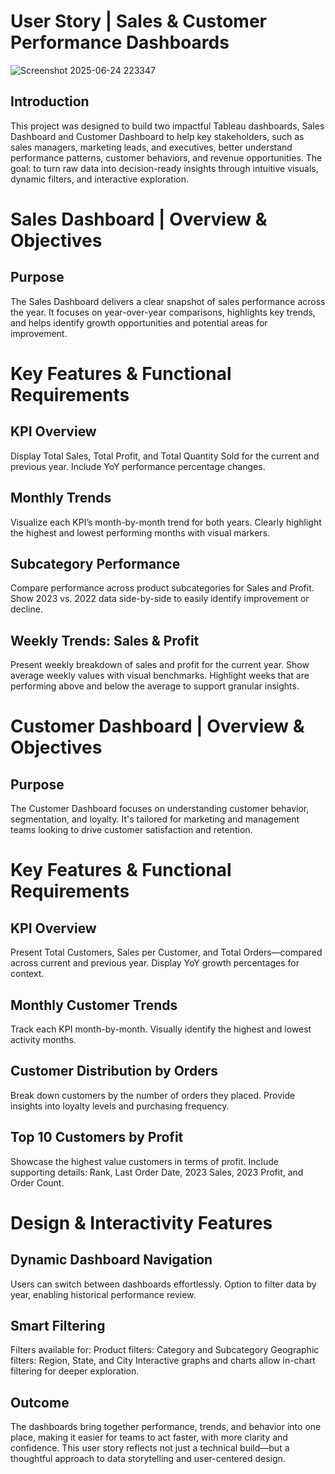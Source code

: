 # User Story | Sales & Customer Performance Dashboards
![Screenshot 2025-06-24 223347](https://github.com/user-attachments/assets/8ec36f55-429a-4477-a1d0-90009bf51a45)
## Introduction
This project was designed to build two impactful Tableau dashboards, Sales Dashboard and Customer Dashboard to help key stakeholders, such as sales managers, marketing leads, and executives, better understand performance patterns, customer behaviors, and revenue opportunities.
The goal: to turn raw data into decision-ready insights through intuitive visuals, dynamic filters, and interactive exploration.
# Sales Dashboard | Overview & Objectives
## Purpose
The Sales Dashboard delivers a clear snapshot of sales performance across the year. It focuses on year-over-year comparisons, highlights key trends, and helps identify growth opportunities and potential areas for improvement.
# Key Features & Functional Requirements
## KPI Overview
Display Total Sales, Total Profit, and Total Quantity Sold for the current and previous year.
Include YoY performance percentage changes.
## Monthly Trends
Visualize each KPI’s month-by-month trend for both years.
Clearly highlight the highest and lowest performing months with visual markers.
## Subcategory Performance
Compare performance across product subcategories for Sales and Profit.
Show 2023 vs. 2022 data side-by-side to easily identify improvement or decline.
## Weekly Trends: Sales & Profit
Present weekly breakdown of sales and profit for the current year.
Show average weekly values with visual benchmarks.
Highlight weeks that are performing above and below the average to support granular insights.
# Customer Dashboard | Overview & Objectives
## Purpose
The Customer Dashboard focuses on understanding customer behavior, segmentation, and loyalty. It's tailored for marketing and management teams looking to drive customer satisfaction and retention.
# Key Features & Functional Requirements
## KPI Overview
Present Total Customers, Sales per Customer, and Total Orders—compared across current and previous year.
Display YoY growth percentages for context.
## Monthly Customer Trends
Track each KPI month-by-month.
Visually identify the highest and lowest activity months.
## Customer Distribution by Orders
Break down customers by the number of orders they placed.
Provide insights into loyalty levels and purchasing frequency.
## Top 10 Customers by Profit
Showcase the highest value customers in terms of profit.
Include supporting details: Rank, Last Order Date, 2023 Sales, 2023 Profit, and Order Count.
# Design & Interactivity Features
## Dynamic Dashboard Navigation
Users can switch between dashboards effortlessly.
Option to filter data by year, enabling historical performance review.
## Smart Filtering
Filters available for:
Product filters: Category and Subcategory
Geographic filters: Region, State, and City
Interactive graphs and charts allow in-chart filtering for deeper exploration.
## Outcome
The dashboards bring together performance, trends, and behavior into one place, making it easier for teams to act faster, with more clarity and confidence.
This user story reflects not just a technical build—but a thoughtful approach to data storytelling and user-centered design.





